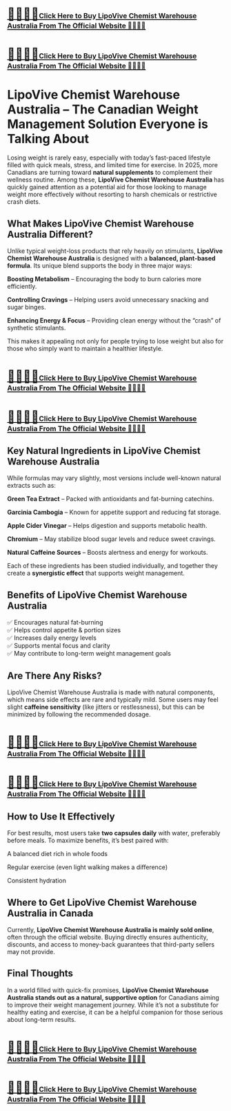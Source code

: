 <h1><strong><a href="https://beastfitclub.com/lipovive-chemist-warehouse-au/">💓💥💥💓<span style="font-size: medium;">Click Here to Buy LipoVive Chemist Warehouse Australia From The Official Website 💓💥💥💓</span></a></strong></h1>
<h1><strong><a href="https://beastfitclub.com/lipovive-chemist-warehouse-au/">💓💥💥💓<strong><span style="font-size: medium;">Click Here to Buy LipoVive Chemist Warehouse Australia From The Official Website 💓💥💥💓</span></strong></a></strong></h1>
<h1 class="western">LipoVive Chemist Warehouse Australia &ndash; The Canadian Weight Management Solution Everyone is Talking About</h1>
<p>Losing weight is rarely easy, especially with today&rsquo;s fast-paced lifestyle filled with quick meals, stress, and limited time for exercise. In 2025, more Canadians are turning toward <strong>natural supplements</strong> to complement their wellness routine. Among these, <strong>LipoVive Chemist Warehouse Australia </strong>has quickly gained attention as a potential aid for those looking to manage weight more effectively without resorting to harsh chemicals or restrictive crash diets.</p>
<h2 class="western">What Makes LipoVive Chemist Warehouse Australia Different?</h2>
<p>Unlike typical weight-loss products that rely heavily on stimulants, <strong>LipoVive Chemist Warehouse Australia </strong>is designed with a <strong>balanced, plant-based formula</strong>. Its unique blend supports the body in three major ways:</p>
<p><strong>Boosting Metabolism</strong> &ndash; Encouraging the body to burn calories more efficiently.</p>
<p><strong>Controlling Cravings</strong> &ndash; Helping users avoid unnecessary snacking and sugar binges.</p>
<p><strong>Enhancing Energy &amp; Focus</strong> &ndash; Providing clean energy without the &ldquo;crash&rdquo; of synthetic stimulants.</p>
<p>This makes it appealing not only for people trying to lose weight but also for those who simply want to maintain a healthier lifestyle.</p>
<h1><strong><a href="https://beastfitclub.com/lipovive-chemist-warehouse-au/">💓💥💥💓<span style="font-size: medium;">Click Here to Buy LipoVive Chemist Warehouse Australia From The Official Website 💓💥💥💓</span></a></strong></h1>
<h1><strong><a href="https://beastfitclub.com/lipovive-chemist-warehouse-au/">💓💥💥💓<strong><span style="font-size: medium;">Click Here to Buy LipoVive Chemist Warehouse Australia From The Official Website 💓💥💥💓</span></strong></a></strong></h1>
<h2 class="western">Key Natural Ingredients in LipoVive Chemist Warehouse Australia</h2>
<p>While formulas may vary slightly, most versions include well-known natural extracts such as:</p>
<p><strong>Green Tea Extract</strong> &ndash; Packed with antioxidants and fat-burning catechins.</p>
<p><strong>Garcinia Cambogia</strong> &ndash; Known for appetite support and reducing fat storage.</p>
<p><strong>Apple Cider Vinegar</strong> &ndash; Helps digestion and supports metabolic health.</p>
<p><strong>Chromium</strong> &ndash; May stabilize blood sugar levels and reduce sweet cravings.</p>
<p><strong>Natural Caffeine Sources</strong> &ndash; Boosts alertness and energy for workouts.</p>
<p>Each of these ingredients has been studied individually, and together they create a <strong>synergistic effect</strong> that supports weight management.</p>
<h2 class="western">Benefits of LipoVive Chemist Warehouse Australia</h2>
<p>✅ Encourages natural fat-burning<br /> ✅ Helps control appetite &amp; portion sizes<br /> ✅ Increases daily energy levels<br /> ✅ Supports mental focus and clarity<br /> ✅ May contribute to long-term weight management goals</p>
<h2 class="western">Are There Any Risks?</h2>
<p>LipoVive Chemist Warehouse Australia is made with natural components, which means side effects are rare and typically mild. Some users may feel slight <strong>caffeine sensitivity</strong> (like jitters or restlessness), but this can be minimized by following the recommended dosage.</p>
<h1><strong><a href="https://beastfitclub.com/lipovive-chemist-warehouse-au/">💓💥💥💓<span style="font-size: medium;">Click Here to Buy LipoVive Chemist Warehouse Australia From The Official Website 💓💥💥💓</span></a></strong></h1>
<h1><strong><a href="https://beastfitclub.com/lipovive-chemist-warehouse-au/">💓💥💥💓<strong><span style="font-size: medium;">Click Here to Buy LipoVive Chemist Warehouse Australia From The Official Website 💓💥💥💓</span></strong></a></strong></h1>
<h2 class="western">How to Use It Effectively</h2>
<p>For best results, most users take <strong>two capsules daily</strong> with water, preferably before meals. To maximize benefits, it&rsquo;s best paired with:</p>
<p>A balanced diet rich in whole foods</p>
<p>Regular exercise (even light walking makes a difference)</p>
<p>Consistent hydration</p>
<h2 class="western">Where to Get LipoVive Chemist Warehouse Australia in Canada</h2>
<p>Currently, <strong>LipoVive Chemist Warehouse Australia is mainly sold online</strong>, often through the official website. Buying directly ensures authenticity, discounts, and access to money-back guarantees that third-party sellers may not provide.</p>
<h2 class="western">Final Thoughts</h2>
<p>In a world filled with quick-fix promises, <strong>LipoVive Chemist Warehouse Australia stands out as a natural, supportive option</strong> for Canadians aiming to improve their weight management journey. While it&rsquo;s not a substitute for healthy eating and exercise, it can be a helpful companion for those serious about long-term results.</p>
<h1><strong><a href="https://beastfitclub.com/lipovive-chemist-warehouse-au/">💓💥💥💓<span style="font-size: medium;">Click Here to Buy LipoVive Chemist Warehouse Australia From The Official Website 💓💥💥💓</span></a></strong></h1>
<h1><strong><a href="https://beastfitclub.com/lipovive-chemist-warehouse-au/">💓💥💥💓<strong><span style="font-size: medium;">Click Here to Buy LipoVive Chemist Warehouse Australia From The Official Website 💓💥💥💓</span></strong></a></strong></h1>
<p>&nbsp;</p>
